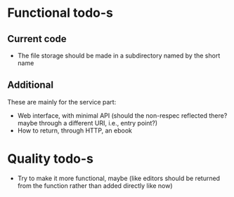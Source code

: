 # Functional todo-s

## Current code

* The file storage should be made in a subdirectory named by the short name

## Additional 

These are mainly for the service part:

* Web interface, with minimal API (should the non-respec reflected there? maybe through a different URI, i.e., entry point?)
* How to return, through HTTP, an ebook


# Quality todo-s

* Try to make it more functional, maybe (like editors should be returned from the function rather than added directly like now)
